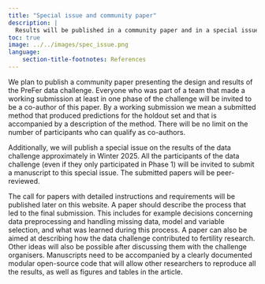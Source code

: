 ```yaml
---
title: "Special issue and community paper"
description: |
  Results will be published in a community paper and in a special issue of a journal.
toc: true
image: ../../images/spec_issue.png
language: 
    section-title-footnotes: References
---
```


We plan to publish a community paper presenting the design and results of the PreFer data challenge. Everyone who was part of a team that made a working submission at least in one phase of the challenge will be invited to be a co-author of this paper. By a working submission we mean a submitted method that produced predictions for the holdout set and that is accompanied by a description of the method. There will be no limit on the number of participants who can qualify as co-authors.  

Additionally, we will publish a special issue on the results of the data challenge approximately in Winter 2025. All the participants of the data challenge (even if they only participated in Phase 1) will be invited to submit a manuscript to this special issue. The submitted papers will be peer-reviewed.  

The call for papers with detailed instructions and requirements will be published later on this website. A paper should describe the process that led to the final submission. This includes for example decisions concerning data preprocessing and handling missing data, model and variable selection, and what was learned during this process. A paper can also be aimed at describing how the data challenge contributed to fertility research. Other ideas will also be possible after discussing them with the challenge organisers. Manuscripts need to be accompanied by a clearly documented modular open-source code that will allow other researchers to reproduce all the results, as well as figures and tables in the article.  
